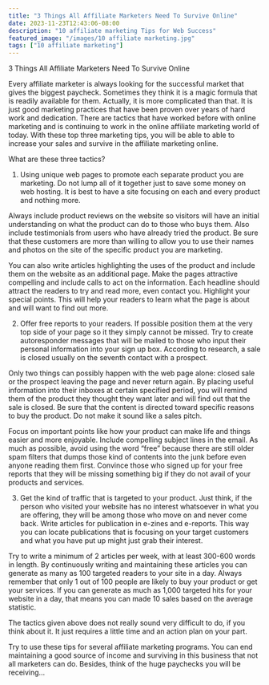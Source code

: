 ```yaml
---
title: "3 Things All Affiliate Marketers Need To Survive Online"
date: 2023-11-23T12:43:06-08:00
description: "10 affiliate marketing Tips for Web Success"
featured_image: "/images/10 affiliate marketing.jpg"
tags: ["10 affiliate marketing"]
---
```


3 Things All Affiliate Marketers Need To Survive Online 

Every affiliate marketer is always looking for the successful market that gives the biggest paycheck. Sometimes they think it is a magic formula that is readily available for them. Actually, it is more complicated than that. It is just good marketing practices that have been proven over years of hard work and dedication.
There are tactics that have worked before with online marketing and is continuing to work in the online affiliate marketing world of today. With these top three marketing tips, you will be able to able to increase your sales and survive in the affiliate marketing online.

What are these three tactics?

1. Using unique web pages to promote each separate product you are marketing. Do not lump all of it together just to save some money on web hosting. It is best to have a site focusing on each and every product and nothing more. 

Always include product reviews on the website so visitors will have an initial understanding on what the product can do to those who buys them. Also include testimonials from users who have already tried the product. Be sure that these customers are more than willing to allow you to use their names and photos on the site of the specific product you are marketing. 

You can also write articles highlighting the uses of the product and include them on the website as an additional page. Make the pages attractive compelling and include calls to act on the information. Each headline should attract the readers to try and read more, even contact you. Highlight your special points. This will help your readers to learn what the page is about and will want to find out more.

2. Offer free reports to your readers. If possible position them at the very top side of your page so it they simply cannot be missed. Try to create autoresponder messages that will be mailed to those who input their personal information into your sign up box. According to research, a sale is closed usually on the seventh contact with a prospect.

Only two things can possibly happen with the web page alone: closed sale or the prospect leaving the page and never return again. By placing useful information into their inboxes at certain specified period, you will remind them of the product they thought they want later and will find out that the sale is closed. Be sure that the content is directed toward specific reasons to buy the product. Do not make it sound like a sales pitch. 

Focus on important points like how your product can make life and things easier and more enjoyable. Include compelling subject lines in the email. As much as possible, avoid using the word “free” because there are still older spam filters that dumps those kind of contents into the junk before even anyone reading them first. Convince those who signed up for your free reports that they will be missing something big if they do not avail of your products and services.

3. Get the kind of traffic that is targeted to your product. Just think, if the person who visited your website has no interest whatsoever in what you are offering, they will be among those who move on and never come back. Write articles for publication in e-zines and e-reports. This way you can locate publications that is focusing on your target customers and what you have put up might just grab their interest.

Try to write a minimum of 2 articles per week, with at least 300-600 words in length. By continuously writing and maintaining these articles you can generate as many as 100 targeted readers to your site in a day. 
Always remember that only 1 out of 100 people are likely to buy your product or get your services. If you can generate as much as 1,000 targeted hits for your website in a day, that means you can made 10 sales based on the average statistic. 

The tactics given above does not really sound very difficult to do, if you think about it. It just requires a little time and an action plan on your part. 

Try to use these tips for several affiliate marketing programs. You can end maintaining a good source of income and surviving in this business that not all marketers can do. 
Besides, think of the huge paychecks you will be receiving…

